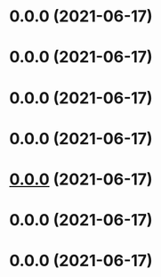 # 0.0.0 (2021-06-17)

# 0.0.0 (2021-06-17)

# 0.0.0 (2021-06-17)

# 0.0.0 (2021-06-17)

# [0.0.0](https://github.com/phongcao3091998/ng-core/compare/core@0.0.3...core@null) (2021-06-17)

# 0.0.0 (2021-06-17)

# 0.0.0 (2021-06-17)

